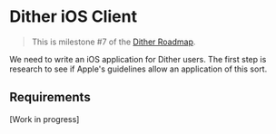 # Dither iOS Client

> This is milestone #7 of the [Dither Roadmap](./roadmap.md).

We need to write an iOS application for Dither users. The first step is research to see if Apple's guidelines allow an application of this sort.

## Requirements

[Work in progress]
